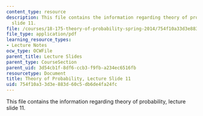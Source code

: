 ```yaml
---
content_type: resource
description: This file contains the information regarding theory of probability, lecture
  slide 11.
file: /courses/18-175-theory-of-probability-spring-2014/754f10a33d3e883d60c5db6de4fa24fc_MIT18_175S14_Lecture11.pdf
file_type: application/pdf
learning_resource_types:
- Lecture Notes
ocw_type: OCWFile
parent_title: Lecture Slides
parent_type: CourseSection
parent_uid: 3d54cb1f-8df6-ccb3-f9fb-a234ec6516fb
resourcetype: Document
title: Theory of Probability, Lecture Slide 11
uid: 754f10a3-3d3e-883d-60c5-db6de4fa24fc
---
```

This file contains the information regarding theory of probability, lecture slide 11.